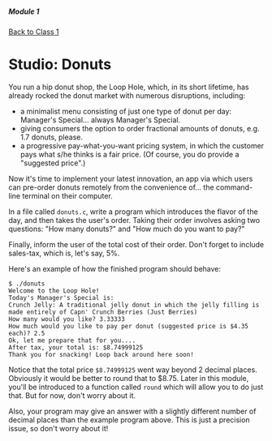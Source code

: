 ##### Module 1

[Back to Class 1](../../class1)

# Studio: Donuts

You run a hip donut shop, the Loop Hole, which, in its short lifetime, has already rocked the donut market with 
numerous disruptions, including:
* a minimalist menu consisting of just one type of donut per day: Manager's Special... always Manager's Special.
* giving consumers the option to order fractional amounts of donuts, e.g. 1.7 donuts, please.
* a progressive pay-what-you-want pricing system, in which the customer pays what s/he thinks is a fair price. (Of
course, you do provide a "suggested price".)

Now it's time to implement your latest innovation, an app via which users can pre-order donuts remotely from the
convenience of... the command-line terminal on their computer.

In a file called `donuts.c`, write a program which introduces the flavor of the day, and then takes
the user's order. Taking their order involves asking two questions: "How many donuts?" and "How much do you want to pay?"

Finally, inform the user of the total cost of their order. Don't forget to include sales-tax, which is, let's say, 5%.

Here's an example of how the finished program should behave:

```
$ ./donuts
Welcome to the Loop Hole!
Today's Manager's Special is:
Crunch Jelly: A traditional jelly donut in which the jelly filling is made entirely of Capn' Crunch Berries (Just Berries)
How many would you like? 3.33333
How much would you like to pay per donut (suggested price is $4.35 each)? 2.5
Ok, let me prepare that for you....
After tax, your total is: $8.74999125
Thank you for snacking! Loop back around here soon!
```

Notice that the total price `$8.74999125` went way beyond 2 decimal places. Obviously it would be better to
round that to $8.75. Later in this module, you'll be introduced to a function called `round` which will allow 
you to do just that. But for now, don't worry about it.

Also, your program may give an answer with a slightly different number of decimal places than the example program above. This is just a precision issue, so don't worry about it!
